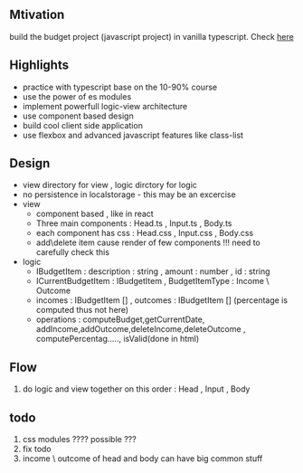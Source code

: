 <h2>Mtivation</h2>
build the budget project (javascript project) in vanilla typescript. Check <a href='https://www.youtube.com/watch?v=z4cYVYMJs80&list=PLT6u32ApxFVBRo-wCMmwdp2c66GscEDy6&index=1'>here</a>


<h2>Highlights</h2>
<ul>
<li>practice with typescript base on the 10-90% course</li>
<li>use the power of es modules</li>
<li>implement powerfull logic-view architecture</li>
<li>use component based design</li>
<li>build cool client side application</li>
<li>use flexbox and advanced javascript features like class-list</li>
</ul>

<h2>Design</h2>
<ul>
<li>view directory for view , logic dirctory for logic</li>
<li>no persistence in localstorage - this may be an excercise</li>
<li>view
<ul>
<li>component based , like in react</li>
<li>Three main components : Head.ts , Input.ts , Body.ts</li>
<li>each component has css : Head.css , Input.css , Body.css</li>
<li>add\delete item cause render of few components !!! need to carefully check this</li>

</ul>   
</li>
<li>logic
<ul>
<li>IBudgetItem : description : string , amount : number , id : string</li>
<li>ICurrentBudgetItem : IBudgetItem , BudgetItemType : Income \ Outcome
<li>incomes : IBudgetItem [] , outcomes : IBudgetItem [] (percentage is computed thus not here)</li>
<li>operations : computeBudget,getCurrentDate, addIncome,addOutcome,deleteIncome,deleteOutcome , computePercentag....., isValid(done in html)
</ul>
 </li>
</ul>


<h2>Flow</h2>
<ol>
<li>do logic and view together on this order : Head , Input , Body</li>
</ol>


<h2>todo</h2>
<ol>
<li>css modules ???? possible ???</li>
<li>fix todo</li>
<li>income \ outcome of head and body can have big common stuff</li>
</ol>